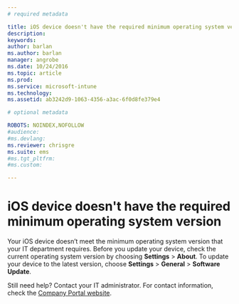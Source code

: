 ```yaml
---
# required metadata

title: iOS device doesn't have the required minimum operating system version | Microsoft Intune
description:
keywords:
author: barlanms.author: barlan
manager: angrobe
ms.date: 10/24/2016
ms.topic: article
ms.prod:
ms.service: microsoft-intune
ms.technology:
ms.assetid: ab3242d9-1063-4356-a3ac-6f0d8fe379e4

# optional metadata

ROBOTS: NOINDEX,NOFOLLOW
#audience:
#ms.devlang:
ms.reviewer: chrisgre
ms.suite: ems
#ms.tgt_pltfrm:
#ms.custom:

---
```



# iOS device doesn't have the required minimum operating system version

Your iOS device doesn’t meet the minimum operating system version that your IT department requires. Before you update your device, check the current operating system version by choosing **Settings** &gt; **About**. To update your device to the latest version, choose **Settings** &gt; **General** &gt; **Software Update**.

Still need help? Contact your IT administrator. For contact information, check the [Company Portal website](http://portal.manage.microsoft.com).
